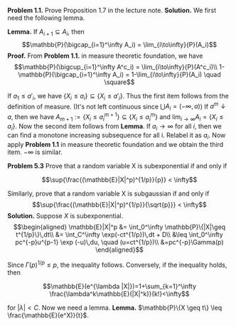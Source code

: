 **Problem 1.1.** Prove Proposition 1.7 in the lecture note.
**Solution.** We first need the following lemma.

**Lemma.** If $A_{i+1} \subseteq A_i$, then 
$$\mathbb{P}(\bigcap_{i=1}^\infty A_i) = \lim_{i\to\infty}{P}(A_i)$$
**Proof.** From **Problem 1.1.** in measure theoretic foundation, we have
$$\mathbb{P}(\bigcup_{i=1}^\infty A^c_i) = \lim_{i\to\infty}{P}(A^c_i)\\
1-\mathbb{P}(\bigcap_{i=1}^\infty A_i) = 1-\lim_{i\to\infty}{P}(A_i) \quad \square$$

If $a_1 \leq a'_i$, we have $\{X_i \leq a_i \} \subseteq \{X_i \leq a'_i\}$. Thus the first item follows from the definition of measure. (It's not left continuous since $\bigcup A_i = (-\infty, a)$)
If $a^m \downarrow a$, then we have $A_{m+1}:=\{X_i \leq a^{m+1}_i \} \subseteq \{X_i \leq a^m_i\}$ and $\lim_{i\to\infty} A_i = \{X_i \leq a_i\}$. Now the second item follows from **Lemma**.
If $a_i \to \infty$ for all $i$, then we can find a monotone increasing subsequence for all i. Relabel it as $a_i$. Now apply **Problem 1.1** in measure theoretic foundation and we obtain the third item. $-\infty$ is similar.
 
 **Problem 5.3** Prove that a random variable X is subexponential if and only if

$$\sup{\frac{(\mathbb{E}|X|^p)^{1/p}}{p}} < \infty$$

Similarly, prove that a random variable X is subgaussian if and only if
$$\sup{\frac{(\mathbb{E}|X|^p)^{1/p}}{\sqrt{p}}} < \infty$$
 **Solution.** Suppose $X$ is subexponential.
 $$\begin{aligned}
 \mathbb{E}|X|^p &= \int_0^\infty \mathbb{P}\{|X|\geq t^{1/p}\}\,dt\\
 &= \int_C^\infty \exp(-ct^{1/p})\,dt + D\\
 &\leq \int_0^\infty pc^{-p}u^{p-1} \exp (-u)\,du, \quad (u=ct^{1/p})\\ 
 &=pc^{-p}\Gamma(p)
 \end{aligned}$$
 
 Since $\Gamma(p)^{1/p} \leq p$, the inequality follows. Conversely, if the inequality holds, then
 
 $$\mathbb{E}(e^{\lambda |X|})=1+\sum_{k=1}^\infty \frac{\lambda^k\mathbb{E}(|X|^k)}{k!}<\infty$$
 
 for $|\lambda| < C$. Now we need a lemma.
**Lemma.** $\mathbb{P}\{X \geq t\} \leq \frac{\mathbb{E}(e^X)}{t}$.

<!--stackedit_data:
eyJoaXN0b3J5IjpbNjA3Mjg2MTAxLDIwMDUwNjg0MTgsMjA2MD
U1NDI5LDE0MDAzMDUzNzgsMTAwNTQ4NzY3OCwtMTI4ODg1ODM5
NCwtMTM0MTQ4Nzc4NiwxMDE5ODY1NzA2LC0xMzE1MjM2MzM5LC
0xNjQ2MDc3MTY0LC0xNjU1ODMzMzU3LC04ODcxNTIxNjIsLTE2
MjgzODEwNTgsLTI1NzY1NTE4Nl19
-->